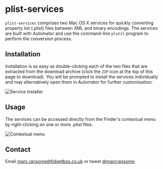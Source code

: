 # plist-services
`plist-services` comprises two Mac OS X services for quickly converting property list (.plist) files between XML and binary encodings.  The services are built with Automator and use the command-line `plutil` program to perform the conversion process.

## Installation
Installation is as easy as double-clicking each of the two files that are extracted from the download archive (click the `ZIP` icon at the top of this page to download).  You will be prompted to install the services individually and may alternatively open them in Automator for further customisation:

![Service Installer](http://www.fidgetbox.co.uk/plist-services.png)

## Usage
The services can be accessed directly from the Finder's contextual menu by right-clicking on one or more .plist files:

![Contextual menu](http://www.fidgetbox.co.uk/plist-services_example.png)

## Contact
Email [marc.ransome@fidgetbox.co.uk](mailto:marc.ransome@fidgetbox.co.uk) or tweet [@marcransome](http://www.twitter.com/marcransome).

